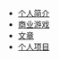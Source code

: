 
- [个人简介](README.md)
- [商业游戏](games/GameList.md)
- [文章](Articles/ArticleList.md)
- [个人项目](Projects/ProjectList.md)
